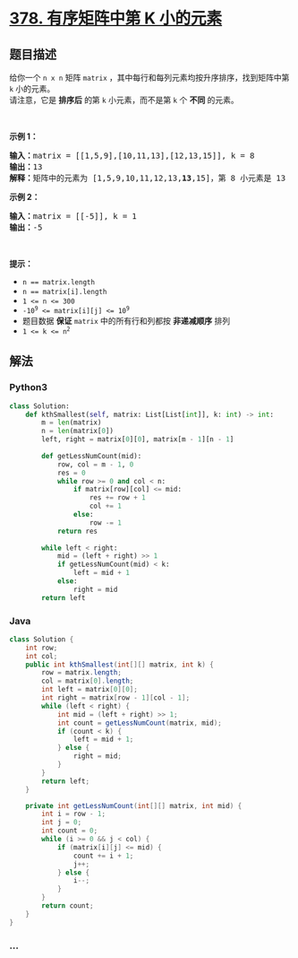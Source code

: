 # [378. 有序矩阵中第 K 小的元素](https://leetcode-cn.com/problems/kth-smallest-element-in-a-sorted-matrix)



## 题目描述

<!-- 这里写题目描述 -->

<p>给你一个 <code>n x n</code><em> </em>矩阵 <code>matrix</code> ，其中每行和每列元素均按升序排序，找到矩阵中第 <code>k</code> 小的元素。<br />
请注意，它是 <strong>排序后</strong> 的第 <code>k</code> 小元素，而不是第 <code>k</code> 个 <strong>不同</strong> 的元素。</p>

<p> </p>

<p><strong>示例 1：</strong></p>

<pre>
<strong>输入：</strong>matrix = [[1,5,9],[10,11,13],[12,13,15]], k = 8
<strong>输出：</strong>13
<strong>解释：</strong>矩阵中的元素为 [1,5,9,10,11,12,13,<strong>13</strong>,15]，第 8 小元素是 13
</pre>

<p><strong>示例 2：</strong></p>

<pre>
<strong>输入：</strong>matrix = [[-5]], k = 1
<strong>输出：</strong>-5
</pre>

<p> </p>

<p><strong>提示：</strong></p>

<ul>
	<li><code>n == matrix.length</code></li>
	<li><code>n == matrix[i].length</code></li>
	<li><code>1 <= n <= 300</code></li>
	<li><code>-10<sup>9</sup> <= matrix[i][j] <= 10<sup>9</sup></code></li>
	<li>题目数据 <strong>保证</strong> <code>matrix</code> 中的所有行和列都按 <strong>非递减顺序</strong> 排列</li>
	<li><code>1 <= k <= n<sup>2</sup></code></li>
</ul>


## 解法

<!-- 这里可写通用的实现逻辑 -->

<!-- tabs:start -->

### **Python3**

<!-- 这里可写当前语言的特殊实现逻辑 -->

```python
class Solution:
    def kthSmallest(self, matrix: List[List[int]], k: int) -> int:
        m = len(matrix)
        n = len(matrix[0])
        left, right = matrix[0][0], matrix[m - 1][n - 1]
        
        def getLessNumCount(mid):
            row, col = m - 1, 0
            res = 0
            while row >= 0 and col < n:
                if matrix[row][col] <= mid:
                    res += row + 1
                    col += 1
                else:
                    row -= 1
            return res
        
        while left < right:
            mid = (left + right) >> 1
            if getLessNumCount(mid) < k:
                left = mid + 1
            else:
                right = mid
        return left
```

### **Java**

<!-- 这里可写当前语言的特殊实现逻辑 -->

```java
class Solution {
    int row;
    int col;
    public int kthSmallest(int[][] matrix, int k) {
        row = matrix.length;
        col = matrix[0].length;
        int left = matrix[0][0];
        int right = matrix[row - 1][col - 1];
        while (left < right) {
            int mid = (left + right) >> 1;
            int count = getLessNumCount(matrix, mid);
            if (count < k) {
                left = mid + 1;
            } else {
                right = mid;
            }
        }
        return left;
    }

    private int getLessNumCount(int[][] matrix, int mid) {
        int i = row - 1;
        int j = 0;
        int count = 0;
        while (i >= 0 && j < col) {
            if (matrix[i][j] <= mid) {
                count += i + 1;
                j++;
            } else {
                i--;
            }
        }
        return count;
    }
}
```

### **...**

```

```

<!-- tabs:end -->
